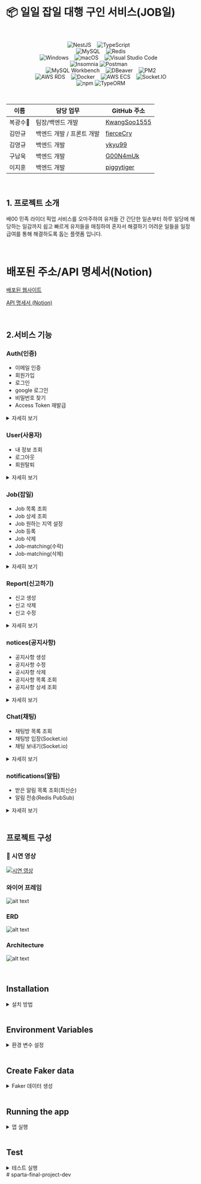 # 📦 일일 잡일 대행 구인 서비스(JOB일)

<br>

<p align="center">
  <!-- Backend Technologies -->
  <img src="https://img.shields.io/badge/nestjs-E0234E?style=for-the-badge&logo=nestjs&logoColor=white" alt="NestJS" />
  &nbsp;&nbsp;
  <img src="https://img.shields.io/badge/typescript-007ACC?style=for-the-badge&logo=typescript&logoColor=white" alt="TypeScript" />
  &nbsp;&nbsp;
  <br>
  <img src="https://img.shields.io/badge/mysql-4479A1?style=for-the-badge&logo=mysql&logoColor=white" alt="MySQL" />
  &nbsp;&nbsp;
  <img src="https://img.shields.io/badge/Redis-DC382D?style=for-the-badge&logo=redis&logoColor=white" alt="Redis" />
  <br/>
  <img src="https://img.shields.io/badge/Windows-0078D4?style=for-the-badge&logo=microsoft&logoColor=white" alt="Windows" />
  &nbsp;&nbsp;
  <img src="https://img.shields.io/badge/macOS-000000?style=for-the-badge&logo=apple&logoColor=white" alt="macOS" />
  &nbsp;&nbsp;
  <img src="https://img.shields.io/badge/Visual%20Studio%20Code-007ACC?style=for-the-badge&logo=visual-studio-code&logoColor=white" alt="Visual Studio Code" />
  &nbsp;&nbsp;
  <br>
  <img src="https://img.shields.io/badge/Insomnia-5849BE?style=for-the-badge&logo=insomnia&logoColor=white" alt="Insomnia" />
  <img src="https://img.shields.io/badge/Postman-FF6C37?style=for-the-badge&logo=postman&logoColor=white" alt="Postman" />
  &nbsp;&nbsp;
  <br/>
  <img src="https://img.shields.io/badge/MySQL%20Workbench-4479A1?style=for-the-badge&logo=mysql&logoColor=white" alt="MySQL Workbench" />
  &nbsp;&nbsp;
  <img src="https://img.shields.io/badge/DBeaver-4D4D4D?style=for-the-badge&logo=dbeaver&logoColor=white" alt="DBeaver" />
  &nbsp;&nbsp;
  <img src="https://img.shields.io/badge/PM2-2B037A?style=for-the-badge&logo=pm2&logoColor=white" alt="PM2" />
  <br/>
  <img src="https://img.shields.io/badge/AWS%20RDS-232F3E?style=for-the-badge&logo=amazon-aws&logoColor=white" alt="AWS RDS" />
  &nbsp;&nbsp;
  <img src="https://img.shields.io/badge/Docker-2496ED?style=for-the-badge&logo=docker&logoColor=white" alt="Docker" />
  &nbsp;&nbsp;
  <img src="https://img.shields.io/badge/AWS%20ECS-FF9900?style=for-the-badge&logo=amazon-aws&logoColor=white" alt="AWS ECS" />
  &nbsp;&nbsp;
  <img src="https://img.shields.io/badge/socket.io-010101?style=for-the-badge&logo=socket.io&logoColor=white" alt="Socket.IO" />
  <br>
  <img src="https://img.shields.io/badge/npm-CB3837?style=for-the-badge&logo=npm&logoColor=white" alt="npm" />
  <img src="https://img.shields.io/badge/typeorm-262627?style=for-the-badge&logo=typeorm&logoColor=white" alt="TypeORM" />
</p>


<br>

| 이름   | 담당 업무             | GitHub 주소      |
| ------ | -------------------|------------    |
| 복광수👑 | 팀장/백엔드 개발       |[KwangSoo1555](https://github.com/KwangSoo1555)     |   
| 김만규 | 백엔드 개발 / 프론트 개발 |[fierceCry](https://github.com/fierceCry)           |
| 김영규 | 백엔드 개발            |[ykyu99](https://github.com/ykyu99?tab=repositories)|
| 구남욱 | 백엔드 개발            |[G00N4mUk](https://github.com/9r3dflam3)            | 
| 이지훈 | 백엔드 개발            |[piggytiger](https://github.com/dokidokitiger)      |

<br>

## 1. 프로젝트 소개

배00 민족 라이더 픽업 서비스를 오마주하여 유저들 간 간단한 일손부터 하루 일당에 해당하는 일감까지 쉽고 빠르게 유저들을 매칭하여 혼자서 해결하기 어려운 일들을 일정 급여를 통해 해결하도록 돕는 플랫폼 입니다.

<br>

# 배포된 주소/API 명세서(Notion)
[배포된 웹사이트](https://sparta-final-project.netlify.app/)

[API 명세서 (Notion)](https://teamsparta.notion.site/RESTFUL-7-4617890252d0426eab1cc8ecc20aab66)


<br>

## 2.서비스 기능

### Auth(인증)
- 이메일 인증
- 회원가입
- 로그인
- google 로그인
- 비밀번호 찾기
- Access Token 재발급
  
<details>
  <summary>자세히 보기</summary>
  
  #### 이메일 인증
  <img src="./README/auth/auth-email.png" alt="Auth Image" />
  <br>
  - 인증 이메일을 발송하고, 사용자가 이메일 내 인증코드를 작성하여 인증을 완료합니다.

  #### 회원가입
  <img src="./README/auth/auth-signup.png" alt="Auth Image" />
  <br>
  - 사용자에게 인증코드와 이메일, 패스워드, 이름을 받아 회원가입을 완료합니다.

  #### 로그인
  <img src="./README/auth/auth-sign-in.png" alt="Auth Image" />
  <br>
  - 사용자에게 이메일, 패스워드를 받아 로그인을 완료하여 Access Token과 Refresh Token을 전달합니다.

  #### 구글 로그인
  <img src="./README/auth/google-sign-in.png" alt="Auth Image" />
  <br>
  - 구글 계정을 사용하여 로그인을 처리하여 Access Token과 Refresh Token을 전달합니다.

  #### 비밀번호 찾기
  <img src="./README/auth/auth-find-pw.png" alt="Auth Image" />
  <br>
  - 사용자가 이메일을 작성하면 임시 패스워드를 이메일로 전송하여, 이메일로 전송한 임시 패스워드와 이름을 작성하여 비밀번호를 수정합니다.
</details>

### User(사용자)
- 내 정보 조회
- 로그아웃
- 회원탈퇴
<details>
  <summary>자세히 보기</summary>
  
  #### 내 정보 조회
  <img src="./README/users/users-my.png" alt="User Image" />
  <br>
  - 서버에 Access Token을 전달하여 사용자의 본인 정보를 조회합니다.

  #### 로그아웃
  <img src="./README/users/users-sign-out.png" alt="User Image" />
  <br>
  - 사용자가 로그아웃 버튼을 누르면 서버에 Access Token을 전달하여 로그아웃을 처리하고 로그인 페이지로 이동합니다.

  #### 회원탈퇴
  <img src="./README/users/users-my.png" alt="User Image" />
  <br>
  - 사용자가 회원탈퇴 버튼을 누르면 서버에 Access Token을 전달하여 회원을 탈퇴시키고 로그인 페이지로 이동합니다.

</details>

### Job(잡일)
- Job 목록 조회
- Job 상세 조회
- Job 원하는 지역 설정
- Job 등록
- Job 삭제
- Job-matching(수락)
- Job-matching(삭제)
<details>
  <summary>자세히 보기</summary>

  #### Job 목록 조회
  <img src="./README/job/job-list.png" alt="Job Image" />
  <br>
  - 사용자가 메인페이지에 들어왔을때 서버에 Access Token을 전달하여 Job 목록을 받아 최신순으로 나열합니다.

  #### Job 상세 조회
  <img src="./README/job/job-detail.png" alt="Job Image" />
  <br>
  - 사용자가 메인페이지에서 Job 하나 클릭하면 Job일에 지역, 급여, 카테고리 상세 정보가 나옵니다.

  #### Job 원하는 지역 설정
  <img src="./README/job/job-localcode.png" alt="Job Image" />
  <br>
  - 사용자가 메인페이지에서 원하는 지역설정 버튼을 클릭하게 될 경우 원하는 지역을 설정하여 Job 목록이 원하는 지역으로 설정한 목록만 나오게 됩니다.

  #### Job 등록
  <img src="./README/job/job-create.png" alt="Job Image" />
  <br>
  - 사용자가 잡입등록 버튼을 누르고 잡일등록을 위한 데이터를 작성하고 등록버튼을 클릭하였을때 생성이 됩니다.

  <!-- #### Job 삭제
  <img src="./README/users/users-sign-out.png" alt="Job Image" />
  <br>
  - 사용자가 선택한 Job을 삭제하기 위해 서버에 Access Token을 전달합니다. -->

  #### Job-matching(수락)
  <img src="./README/job/job-matching.png" alt="Job Image" />
  <br>
  - 사용자가 수락 버튼을 누르게 될 경우 Job일에 사용자와 매칭이 됩니다.

  #### Job-matching(삭제)
  <img src="./README/job/job-matching.png" alt="Job Image" />
  <br>
  - 사용자가 거절 버튼을 누르게 될 경우 Job일에 사용자와 매칭이 거절됩니다.

</details>

### Report(신고하기)
- 신고 생성
- 신고 삭제
- 신고 수정
<details>
  <summary>자세히 보기</summary>
  
  #### 신고 생성
  <img src="./README/report/rerport-create.png" alt="Report Image" />
  <br>
  - 사용자가 Job일 상세 또는 채팅에서 신고를 할 때 다른 사용자에게 신고를 생성합니다.
</details>

### notices(공지사항)
- 공지사항 생성
- 공지사항 수정
- 공시자항 삭제
- 공지사항 목록 조회
- 공지사항 상세 조회
<details>
  <summary>자세히 보기</summary>
  
  #### 공지시항 생성
  <img src="./README/notices/notices-create.png" alt="Notices Image" />
  <br>
  - admin유저가 공지사항 생성 버튼을 누르면 제목, 내용, 이미지를 받아 생성합니다.
  
  #### 공지사항 수정
  <img src="./README/notices/notces-update.png" alt="Notices Image" />
  <br>
  - admin유저가 공지사항 수정버튼을 누르면 작성되어있는 내용들이 나오고 수정을 하여 완료를 누르면 수정완료가 됩니다.
  
  #### 공지사항 삭제
  <img src="./README/notices/notices-detail.png" alt="Notices Image" />
  <br>
  - admin유저가 공지사항 삭제버튼을 누르면 서버에서 데이터를 삭제합니다. 클라이언트에서는 메인페이지로 이동합니다.

  #### 공지사항 목록 조회
  <img src="./README/notices/notices-list.png" alt="Notices Image" />
  <br>
  - 모든 유저가 서버에 Access Token을 전달하고 메인페이지에서 2개씩 공지사항 목록을 확인할수있습니다.

  #### 공지사항 상세 조회
  <img src="./README/notices/notices-detail.png" alt="Notices Image" />
  <br>
  - 모든 유저가 서버에 Access Token을 전달하고 메인페이지에서 공지사항을 클릭하면 공지사항 자세한 내용을 확인할수있습니다.
</details>

### Chat(채팅)
- 채팅방 목록 조회
- 채팅방 입장(Socket.io)
- 채팅 보내기(Socket.io)
<details>
  <summary>자세히 보기</summary>
  
  #### 채팅 목록 조회
  <img src="./README/chat/chat-list.png" alt="chat Image" />
  <br>
  - 사용자가 참여 중인 채팅방 목록을 보여줍니다.

  #### 채팅방 입장
  <img src="./README/chat/chat.png" alt="chat Image" />
  <br>
  - 지원 목록 또는 채팅 목록에서 선택한 채팅방에 입장합니다.

  #### 채팅 보내기
  <img src="./README/chat/chat-go.png" alt="chat Image" />
  <br>
  - 채팅방에서 메시지를 상대방에게 보낼 수 있습니다.

</details>


### notifications(알림)
- 받은 알림 목록 조회(최신순)
- 알림 전송(Redis PubSub)
<details>
  <summary>자세히 보기</summary>
  
  #### 받은 알림 목록 조회
  <img src="./README/notifications/notifications-list.png" alt="notifications Image" />
  <br>
  - 사용자가 지금까지 받았던 알림 목록을 최신순으로 볼수있습니다.

  #### 알림 전송
  <img src="./README/notifications/notifications.png" alt="notifications Image" />
  <br>
  - 다른 사용자가 본인에게 job일 지원 또는 채팅을 보넀을 때 알림을 보냅니다.
</details>
<br>

## 프로젝트 구성

### 🎥 시연 영상
[![시연 영상](https://img.youtube.com/vi/1zLzlz1jt2w/0.jpg)](https://youtu.be/1zLzlz1jt2w)

### 와이어 프레임
![ait text](/README/figma.png)
<br>

### ERD
![alt text](/README/./ERD.png)

### Architecture

![alt text](/README//Architecture.png)

<br>

## Installation

<details>
  <summary>설치 방법</summary>

  ```bash
  $ git clone https://github.com/KwangSoo1555/sparta-final-project.git
  ```

  ```bash
  $ npm install
  ```

</details>

<br>

## Environment Variables

<details>
  <summary>환경 변수 설정</summary>

  프로젝트 루트 디렉토리에 `.env` 파일을 생성하고 설정합니다:

  ```plaintext
# 서버 포트 번호
SERVER_PORT=
# MySQL database 연결 정보
MYSQL_URI=
# Tokens secret key
ACCESS_TOKEN_SECRET=
REFRESH_TOKEN_SECRET=
# nodemailer 인증 관련
MAIL_AUTH_USER=
MAIL_AUTH_PASS=
# Redis 연결 정보
REDIS_PORT=
REDIS_HOST=
REDIS_USERNAME=
REDIS_PASSWORD=
# Google OAuth 관련
GOOGLE_CLIENT_ID=
GOOGLE_CLIENT_SECRET=
GOOGLE_CALLBACK_URL=
# Naver OAuth 관련
NAVER_CLIENT_ID=
NAVER_CLIENT_SECRET=
NAVER_CALLBACK_URL=
# Kakao OAuth 관련
KAKAO_CLIENT_ID=
KAKAO_CLIENT_SECRET=
KAKAO_CALLBACK_URL=
# development 환경과 production 환경 설정
NODE_ENV=
# AWS 관련
AWS_ACCESS_KEY_ID=
AWS_SECRET_ACCESS_KEY=
AWS_REGION=
  ```

  필요한 변수들은 프로젝트에 따라 다를 수 있습니다. 각 변수의 값은 프로젝트 설정에 맞게 수정해야 합니다.
  
</details>

<br>

## Create Faker data

<details>
  <summary>Faker 데이터 생성</summary>

  ```bash
  $ npm run seed
  ```

</details>

<br>

## Running the app

<details>
  <summary>앱 실행</summary>

  ```bash
  # watch mode
  $ npm run start:dev
  ```

</details>

<br>

## Test

<details>
  <summary>테스트 실행</summary>

  ```bash
  # unit tests
  $ npm run test
  ```
  
</details>
# sparta-final-project-dev

